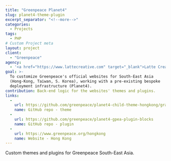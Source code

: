 ```yaml
---
title: "Greenpeace Planet4"
slug: planet4-theme-plugin
excerpt_separator: "<!--more-->"
categories:
  - Projects
tags:
  - PHP
# Custom Project meta
layout: project
client:
  - "Greenpeace"
agency:
  - '<a href="https://www.lattecreative.com" target="_blank">Latte Creative</a>'
goal: >-
  To customize Greenpeace's official websites for South-East Asia 
  (Hong-Kong, Taiwan, S. Korea), working with a pre-existing bespoke 
  deployment infrastructure (Planet4).
contribution: Back-end logic for the websites' themes and plugins.
links:
  -
    url: https://github.com/greenpeace/planet4-child-theme-hongkong/graphs/contributors
    name: GitHub repo - theme
  -
    url: https://github.com/greenpeace/planet4-gpea-plugin-blocks
    name: GitHub repo - plugin
  -
    url: https://www.greenpeace.org/hongkong
    name: Website - Hong Kong
---
```

Custom themes and plugins for Greenpeace South-East Asia.

